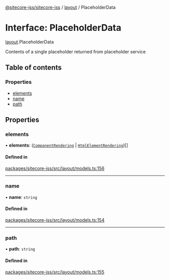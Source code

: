 [@sitecore-jss/sitecore-jss](../README.md) / [layout](../modules/layout.md) / PlaceholderData

# Interface: PlaceholderData

[layout](../modules/layout.md).PlaceholderData

Contents of a single placeholder returned from placeholder service

## Table of contents

### Properties

- [elements](layout.PlaceholderData.md#elements)
- [name](layout.PlaceholderData.md#name)
- [path](layout.PlaceholderData.md#path)

## Properties

### elements

• **elements**: ([`ComponentRendering`](layout.ComponentRendering.md) \| [`HtmlElementRendering`](layout.HtmlElementRendering.md))[]

#### Defined in

[packages/sitecore-jss/src/layout/models.ts:156](https://github.com/Sitecore/jss/blob/94540183f/packages/sitecore-jss/src/layout/models.ts#L156)

___

### name

• **name**: `string`

#### Defined in

[packages/sitecore-jss/src/layout/models.ts:154](https://github.com/Sitecore/jss/blob/94540183f/packages/sitecore-jss/src/layout/models.ts#L154)

___

### path

• **path**: `string`

#### Defined in

[packages/sitecore-jss/src/layout/models.ts:155](https://github.com/Sitecore/jss/blob/94540183f/packages/sitecore-jss/src/layout/models.ts#L155)
